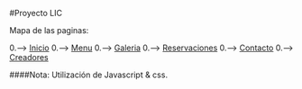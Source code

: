 #Proyecto LIC

Mapa de las paginas:

0.--> [Inicio](https://github.com/wilfrey/Proyecto-LIC/blob/master/index.html)
0.--> [Menu](https://github.com/wilfrey/Proyecto-LIC/blob/master/menu.html)
0.--> [Galeria](https://github.com/wilfrey/Proyecto-LIC/blob/master/galer%C3%ADa.html)
0.--> [Reservaciones](https://github.com/wilfrey/Proyecto-LIC/blob/master/reserva.htmll)
0.--> [Contacto](https://github.com/wilfrey/Proyecto-LIC/blob/master/contacto.html)
0.--> [Creadores](https://github.com/wilfrey/Proyecto-LIC/blob/master/creadores.html)



####Nota:
Utilización de Javascript & css.
